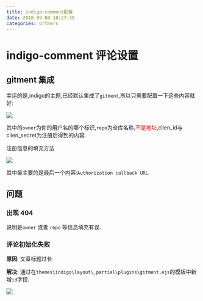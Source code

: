 ```yaml
---
title: indigo-comment配置
date: 2018-09-08 18:27:35
categories: orthers
---
```


# indigo-comment 评论设置 #

## gitment 集成 ##

幸运的是,indigo的主题,已经默认集成了`gitment`,所以只需要配置一下这些内容就好:

![](1.png)

其中的`owner`为你的用户名的哪个标识,`repo`为仓库名称,<font color='red'>不是地址</font>,clien_id与clien_secret为注册后得到的内容.

注册信息的填充方法

![](2.png)

其中最主要的是最后一个内容:`Authorization callback URL`.

## 问题 ##

### 出现 404 ###

说明是`owner` 或者 `repo` 等信息填充有误.

### 评论初始化失败 ###

**原因**: 文章标题过长

**解决**: 通过在`themes\indigo\layout\_partial\plugins\gitment.ejs`的模板中新增`id`字段.

![](3.png)